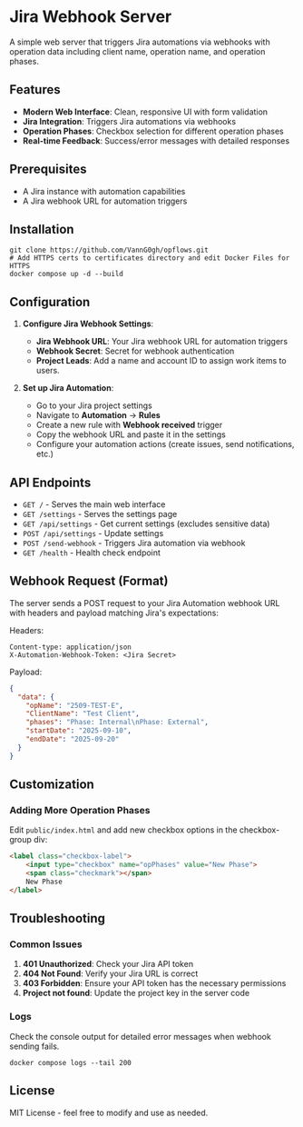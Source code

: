 # Jira Webhook Server

A simple web server that triggers Jira automations via webhooks with operation data including client name, operation name, and operation phases.

## Features

- **Modern Web Interface**: Clean, responsive UI with form validation
- **Jira Integration**: Triggers Jira automations via webhooks
- **Operation Phases**: Checkbox selection for different operation phases
- **Real-time Feedback**: Success/error messages with detailed responses

## Prerequisites

- A Jira instance with automation capabilities
- A Jira webhook URL for automation triggers

## Installation

```
git clone https://github.com/VannG0gh/opflows.git
# Add HTTPS certs to certificates directory and edit Docker Files for HTTPS
docker compose up -d --build
```

## Configuration

1. **Configure Jira Webhook Settings**:
   - **Jira Webhook URL**: Your Jira webhook URL for automation triggers
   - **Webhook Secret**: Secret for webhook authentication
   - **Project Leads**: Add a name and account ID to assign work items to users.

3. **Set up Jira Automation**:
   - Go to your Jira project settings
   - Navigate to **Automation** → **Rules**
   - Create a new rule with **Webhook received** trigger
   - Copy the webhook URL and paste it in the settings
   - Configure your automation actions (create issues, send notifications, etc.)

## API Endpoints

- `GET /` - Serves the main web interface
- `GET /settings` - Serves the settings page
- `GET /api/settings` - Get current settings (excludes sensitive data)
- `POST /api/settings` - Update settings
- `POST /send-webhook` - Triggers Jira automation via webhook
- `GET /health` - Health check endpoint

## Webhook Request (Format)

The server sends a POST request to your Jira Automation webhook URL with headers and payload matching Jira's expectations:

Headers:

```text
Content-type: application/json
X-Automation-Webhook-Token: <Jira Secret>
```

Payload:

```json
{
  "data": {
    "opName": "2509-TEST-E",
    "ClientName": "Test Client",
    "phases": "Phase: Internal\nPhase: External",
    "startDate": "2025-09-10",
    "endDate": "2025-09-20"
  }
}
```

## Customization

### Adding More Operation Phases

Edit `public/index.html` and add new checkbox options in the checkbox-group div:

```html
<label class="checkbox-label">
    <input type="checkbox" name="opPhases" value="New Phase">
    <span class="checkmark"></span>
    New Phase
</label>
```

## Troubleshooting

### Common Issues

1. **401 Unauthorized**: Check your Jira API token
2. **404 Not Found**: Verify your Jira URL is correct
3. **403 Forbidden**: Ensure your API token has the necessary permissions
4. **Project not found**: Update the project key in the server code

### Logs

Check the console output for detailed error messages when webhook sending fails.

```
docker compose logs --tail 200
```


## License

MIT License - feel free to modify and use as needed.
